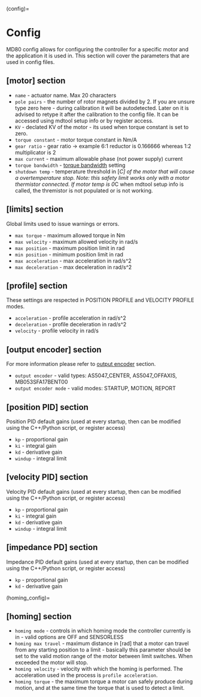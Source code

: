 (config)=
# Config

MD80 config allows for configuring the controller for a specific motor and the application it is used in. This section will cover the parameters that are used in config files. 

## [motor] section

- `name` - actuator name. Max 20 characters
- `pole pairs` - the number of rotor magnets divided by 2. If you are unsure type zero here - during calibration it will be autodetected. Later on it is advised to retype it after the calibration to the config file. It can be accessed using mdtool setup info or by register access.
- `KV` - declated KV of the motor - its used when torque constant is set to zero. 
- `torque constant` - motor torque constant in Nm/A
- `gear ratio` - gear ratio -> example 6:1 reductor is 0.166666 whereas 1:2 multiplicator is 2
- `max current` - maximum allowable phase (not power supply) current
- `torque bandwidth` - [torque bandwidth](torque_bandwidth) setting
- `shutdown temp` - temperature threshold in [*C] of the motor that will cause a overtemperature stop. Note: this safety limit works only with a motor thermistor connected. If motor temp is 0*C when mdtool setup info is called, the thremistor is not populated or is not working.

## [limits] section
Global limits used to issue warnings or errors.

- `max torque` - maximum allowed torque in Nm
- `max velocity` - maximum allowed velocity in rad/s
- `max position` - maximum position limit in rad 
- `min position` - minimum position limit in rad 
- `max acceleration` - max acceleration in rad/s^2 
- `max deceleration` - max deceleration in rad/s^2 

## [profile] section
These settings are respected in POSITION PROFILE and VELOCITY PROFILE modes.

- `acceleration` - profile acceleration in rad/s^2 
- `deceleration` - profile deceleration in rad/s^2
- `velocity` - profile velocity in rad/s

## [output encoder] section
For more information please refer to [output encoder](output_encoder) section. 

- `output encoder` - valid types: AS5047_CENTER, AS5047_OFFAXIS, MB053SFA17BENT00
- `output encoder mode` - valid modes: STARTUP, MOTION, REPORT

## [position PID] section
Position PID default gains (used at every startup, then can be modified using the C++/Python script, or register access)
- `kp` - proportional gain
- `ki` - integral gain
- `kd` - derivative gain
- `windup` - integral limit 

## [velocity PID] section
Velocity PID default gains (used at every startup, then can be modified using the C++/Python script, or register access)
- `kp` - proportional gain
- `ki` - integral gain
- `kd` - derivative gain
- `windup` - integral limit 

## [impedance PD] section
Impedance PID default gains (used at every startup, then can be modified using the C++/Python script, or register access)
- `kp` - proportional gain
- `kd` - derivative gain

(homing_config)=
## [homing] section
- `homing mode` - controls in which homing mode the controller currently is in - valid options are OFF and SENSORLESS
- `homing max travel` - maximum distance in [rad] that a motor can travel from any starting position to a limit - basically this parameter should be set to the valid motion range of the motor between limit switches. When exceeded the motor will stop. 
- `homing velocity` - velocity with which the homing is performed. The acceleration used in the process is `profile acceleration`.
- `homing torque` - the maximum torque a motor can safely produce during motion, and at the same time the torque that is used to detect a limit.




